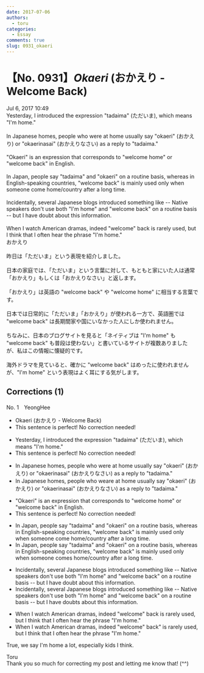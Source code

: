 ```yaml
---
date: 2017-07-06
authors:
  - toru
categories:
  - Essay
comments: true
slug: 0931_okaeri
---
```


# 【No. 0931】<strong><em>Okaeri</strong></em> (おかえり - Welcome Back)
<div class="date">Jul 6, 2017 10:49</div>
<div id="post"><div id="body_show_ori">
Yesterday, I introduced the expression "tadaima" (ただいま), which means "I'm home."<br/><br/>In Japanese homes, people who were at home usually say "okaeri" (おかえり) or "okaerinasai" (おかえりなさい) as a reply to "tadaima."<br/><br/>"Okaeri" is an expression that corresponds to "welcome home" or "welcome back" in English.<br/><br/>In Japan, people say "tadaima" and "okaeri" on a routine basis, whereas in English-speaking countries, "welcome back" is mainly used only when someone come home/country after a long time.<br/><br/>Incidentally, several Japanese blogs introduced something like -- Native speakers don't use both "I'm home" and "welcome back" on a routine basis -- but I have doubt about this information.<br/><br/>When I watch American dramas, indeed "welcome" back is rarely used, but I think that I often hear the phrase "I'm home." 
</div></div>

<!-- more -->

<div id="post_ja"><div id="body_show_mo">
おかえり<br/><br/>昨日は「ただいま」という表現を紹介しました。<br/><br/>日本の家庭では、「ただいま」という言葉に対して、もともと家にいた人は通常「おかえり」もしくは「おかえりなさい」と返します。<br/><br/>「おかえり」は英語の "welcome back" や "welcome home" に相当する言葉です。<br/><br/>日本では日常的に「ただいま」「おかえり」が使われる一方で、英語圏では "welcome back" は長期間家や国にいなかった人にしか使われません。<br/><br/>ちなみに、日本のブログサイトを見ると「ネイティブは "I'm home" も "welcome back" も普段は使わない」と書いているサイトが複数ありましたが、私はこの情報に懐疑的です。<br/><br/>海外ドラマを見ていると、確かに "welcome back" はめったに使われませんが、"I'm home" という表現はよく耳にする気がします。
</div></div>

## Corrections (1)
<div id="block"><div class="first_name"> No. 1　<span class="just_name">YeongHee</span></div><div id="block2">
<ul class="correction_field">
<li class="incorrect">Okaeri (おかえり - Welcome Back)</li>
<li class="corrected perfect">This sentence is perfect! No correction needed!</li>
</ul>
<ul class="correction_field">
<li class="incorrect">Yesterday, I introduced the expression "tadaima" (ただいま), which means "I'm home."</li>
<li class="corrected perfect">This sentence is perfect! No correction needed!</li>
</ul>
<ul class="correction_field">
<li class="incorrect">In Japanese homes, people who were at home usually say "okaeri" (おかえり) or "okaerinasai" (おかえりなさい) as a reply to "tadaima."</li>
<li class="corrected correct">
In Japanese homes, people who <span class="f_gray"><span class="sline">we</span></span><span class="f_red">a</span>re at home usually say "okaeri" (おかえり) or "okaerinasai" (おかえりなさい) as a reply to "tadaima."
</li>
</ul>
<ul class="correction_field">
<li class="incorrect">"Okaeri" is an expression that corresponds to "welcome home" or "welcome back" in English.</li>
<li class="corrected perfect">This sentence is perfect! No correction needed!</li>
</ul>
<ul class="correction_field">
<li class="incorrect">In Japan, people say "tadaima" and "okaeri" on a routine basis, whereas in English-speaking countries, "welcome back" is mainly used only when someone come home/country after a long time.</li>
<li class="corrected correct">
In Japan, people say "tadaima" and "okaeri" on a routine basis, whereas in English-speaking countries, "welcome back" is mainly used only when someone come<span class="f_red">s</span> home<span class="f_gray"><span class="sline">/country</span></span> after a long time.
</li>
</ul>
<ul class="correction_field">
<li class="incorrect">Incidentally, several Japanese blogs introduced something like -- Native speakers don't use both "I'm home" and "welcome back" on a routine basis -- but I have doubt about this information.</li>
<li class="corrected correct">
Incidentally, several Japanese blogs introduced something like -- Native speakers don't use both "I'm home" and "welcome back" on a routine basis -- but I have doubt<span class="f_red">s</span> about this information.
</li>
</ul>
<ul class="correction_field">
<li class="incorrect">When I watch American dramas, indeed "welcome" back is rarely used, but I think that I often hear the phrase "I'm home." </li>
<li class="corrected correct">
When I watch American dramas, indeed "welcome<span class="f_gray"><span class="sline">"</span></span> back<span class="f_red">"</span> is rarely used, but I think that I often hear the phrase "I'm home." 
</li>
</ul>
<p class="comment_small">
 True, we say I'm home a lot, especially kids I think.
</p>

</div><div class="name"><span class="just_name">Toru</span><br>
Thank you so much for correcting my post and letting me know that! (^^)
</div>
</div>
